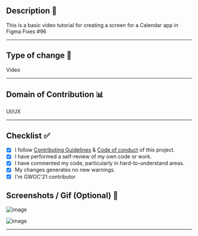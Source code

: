 



## Description 📜

This is a basic video tutorial for creating a screen for a Calendar app in Figma
Fixes #96 

<hr>

## Type of change 📝

 Video 
 
<hr>

## Domain of Contribution 📊

UI/UX

<hr>
 
## Checklist ✅


- [x] I follow [Contributing Guidelines](https://github.com/girlscript/winter-of-contributing/blob/main/.github/CONTRIBUTING.md) & [Code of conduct](https://github.com/girlscript/winter-of-contributing/blob/main/.github/CODE_OF_CONDUCT.md) of this project.
- [x] I have performed a self-review of my own code or work.
- [x] I have commented my code, particularly in hard-to-understand areas.
- [x] My changes generates no new warnings.
- [x] I'm GWOC'21 contributor

## Screenshots / Gif (Optional) 📸
![image](https://user-images.githubusercontent.com/63731905/134374630-33e449dd-1bf2-4956-9c9b-c69f81349241.png)

![image](https://user-images.githubusercontent.com/63731905/134374685-4fe4a1f7-bd35-4480-9241-dcd1c533d232.png)

<hr>
